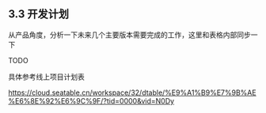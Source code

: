 ## 3.3 开发计划

从产品角度，分析一下未来几个主要版本需要完成的工作，这里和表格内部同步一下

TODO

具体参考线上项目计划表

https://cloud.seatable.cn/workspace/32/dtable/%E9%A1%B9%E7%9B%AE%E6%8E%92%E6%9C%9F/?tid=0000&vid=N0Dy
